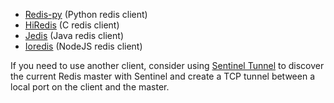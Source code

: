 - [Redis-py](https://github.com/andymccurdy/redis-py) (Python redis
    client)
- [HiRedis](https://github.com/redis/hiredis) (C redis client)
- [Jedis](https://github.com/xetorthio/jedis) (Java redis client)
- [Ioredis](https://github.com/luin/ioredis) (NodeJS redis client)

If you need to use another client, consider using [Sentinel Tunnel](https://github.com/RedisLabs/sentinel_tunnel)
to discover the current Redis master with Sentinel and create a TCP tunnel between a local port on the client and the master.
